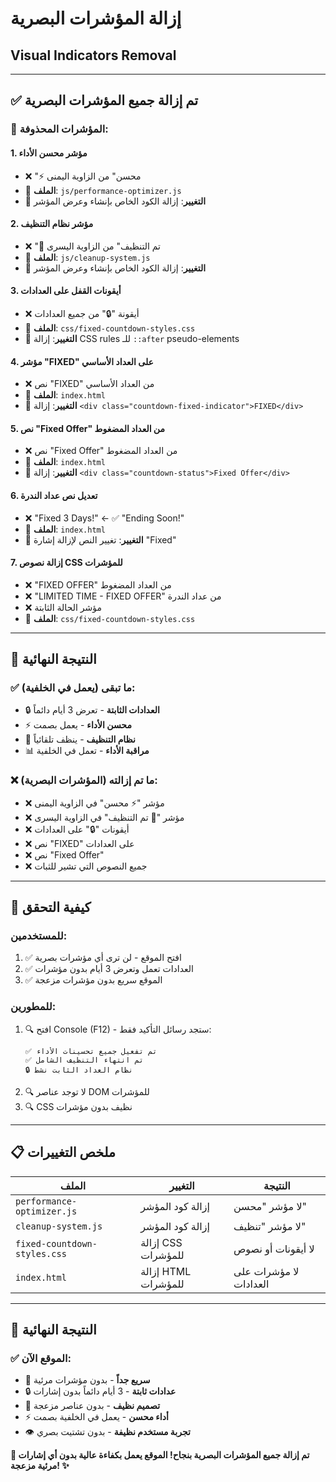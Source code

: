 # إزالة المؤشرات البصرية
## Visual Indicators Removal

---

## ✅ تم إزالة جميع المؤشرات البصرية

### 🚫 **المؤشرات المحذوفة:**

#### 1. **مؤشر محسن الأداء**
- ❌ "⚡ محسن" من الزاوية اليمنى
- 📁 **الملف**: `js/performance-optimizer.js`
- 🔧 **التغيير**: إزالة الكود الخاص بإنشاء وعرض المؤشر

#### 2. **مؤشر نظام التنظيف**  
- ❌ "🧹 تم التنظيف" من الزاوية اليسرى
- 📁 **الملف**: `js/cleanup-system.js`
- 🔧 **التغيير**: إزالة الكود الخاص بإنشاء وعرض المؤشر

#### 3. **أيقونات القفل على العدادات**
- ❌ أيقونة "🔒" من جميع العدادات
- 📁 **الملف**: `css/fixed-countdown-styles.css`
- 🔧 **التغيير**: إزالة CSS rules للـ `::after` pseudo-elements

#### 4. **مؤشر "FIXED" على العداد الأساسي**
- ❌ نص "FIXED" من العداد الأساسي
- 📁 **الملف**: `index.html`
- 🔧 **التغيير**: إزالة `<div class="countdown-fixed-indicator">FIXED</div>`

#### 5. **نص "Fixed Offer" من العداد المضغوط**
- ❌ نص "Fixed Offer" من العداد المضغوط
- 📁 **الملف**: `index.html`
- 🔧 **التغيير**: إزالة `<div class="countdown-status">Fixed Offer</div>`

#### 6. **تعديل نص عداد الندرة**
- ❌ "Fixed 3 Days!" ← ✅ "Ending Soon!"
- 📁 **الملف**: `index.html`
- 🔧 **التغيير**: تغيير النص لإزالة إشارة "Fixed"

#### 7. **إزالة نصوص CSS للمؤشرات**
- ❌ "FIXED OFFER" من العداد المضغوط
- ❌ "LIMITED TIME - FIXED OFFER" من عداد الندرة
- ❌ مؤشر الحالة الثابتة
- 📁 **الملف**: `css/fixed-countdown-styles.css`

---

## 🎯 النتيجة النهائية

### ✅ **ما تبقى (يعمل في الخلفية):**
- 🔒 **العدادات الثابتة** - تعرض 3 أيام دائماً
- ⚡ **محسن الأداء** - يعمل بصمت
- 🧹 **نظام التنظيف** - ينظف تلقائياً
- 📊 **مراقبة الأداء** - تعمل في الخلفية

### ❌ **ما تم إزالته (المؤشرات البصرية):**
- ❌ مؤشر "⚡ محسن" في الزاوية اليمنى
- ❌ مؤشر "🧹 تم التنظيف" في الزاوية اليسرى  
- ❌ أيقونات "🔒" على العدادات
- ❌ نص "FIXED" على العدادات
- ❌ نص "Fixed Offer" 
- ❌ جميع النصوص التي تشير للثبات

---

## 🧪 كيفية التحقق

### **للمستخدمين:**
1. ✅ افتح الموقع - لن ترى أي مؤشرات بصرية
2. ✅ العدادات تعمل وتعرض 3 أيام بدون مؤشرات
3. ✅ الموقع سريع بدون مؤشرات مزعجة

### **للمطورين:**
1. 🔍 افتح Console (F12) - ستجد رسائل التأكيد فقط:
   ```
   ✅ تم تفعيل جميع تحسينات الأداء
   ✅ تم انتهاء التنظيف الشامل
   🔒 نظام العداد الثابت نشط
   ```
2. 🔍 لا توجد عناصر DOM للمؤشرات
3. 🔍 CSS نظيف بدون مؤشرات

---

## 📋 ملخص التغييرات

| **الملف** | **التغيير** | **النتيجة** |
|-----------|-------------|-------------|
| `performance-optimizer.js` | إزالة كود المؤشر | لا مؤشر "محسن" |
| `cleanup-system.js` | إزالة كود المؤشر | لا مؤشر "تنظيف" |
| `fixed-countdown-styles.css` | إزالة CSS للمؤشرات | لا أيقونات أو نصوص |
| `index.html` | إزالة HTML للمؤشرات | لا مؤشرات على العدادات |

---

## 🎉 النتيجة النهائية

### ✅ **الموقع الآن:**
- 🚀 **سريع جداً** - بدون مؤشرات مرئية
- 🔒 **عدادات ثابتة** - 3 أيام دائماً بدون إشارات
- 🎨 **تصميم نظيف** - بدون عناصر مزعجة
- ⚡ **أداء محسن** - يعمل في الخلفية بصمت
- 👁️ **تجربة مستخدم نظيفة** - بدون تشتيت بصري

**🎯 تم إزالة جميع المؤشرات البصرية بنجاح! الموقع يعمل بكفاءة عالية بدون أي إشارات مرئية مزعجة! ✨**